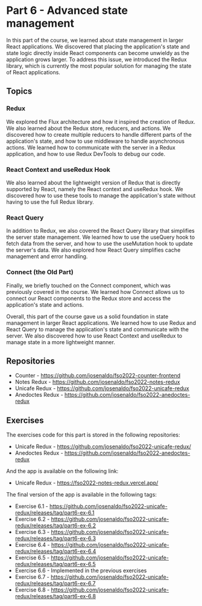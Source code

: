 # Part 6 - Advanced state management

In this part of the course, we learned about state management in larger React applications. We discovered that placing the application's state and state logic directly inside React components can become unwieldy as the application grows larger. To address this issue, we introduced the Redux library, which is currently the most popular solution for managing the state of React applications.

## Topics

### Redux

We explored the Flux architecture and how it inspired the creation of Redux. We also learned about the Redux store, reducers, and actions. We discovered how to create multiple reducers to handle different parts of the application's state, and how to use middleware to handle asynchronous actions. We learned how to communicate with the server in a Redux application, and how to use Redux DevTools to debug our code.

### React Context and useRedux Hook

We also learned about the lightweight version of Redux that is directly supported by React, namely the React context and useRedux hook. We discovered how to use these tools to manage the application's state without having to use the full Redux library.

### React Query

In addition to Redux, we also covered the React Query library that simplifies the server state management. We learned how to use the useQuery hook to fetch data from the server, and how to use the useMutation hook to update the server's data. We also explored how React Query simplifies cache management and error handling.

### Connect (the Old Part)

Finally, we briefly touched on the Connect component, which was previously covered in the course. We learned how Connect allows us to connect our React components to the Redux store and access the application's state and actions.

Overall, this part of the course gave us a solid foundation in state management in larger React applications. We learned how to use Redux and React Query to manage the application's state and communicate with the server. We also discovered how to use React Context and useRedux to manage state in a more lightweight manner.

## Repositories

- Counter - <https://github.com/josenaldo/fso2022-counter-frontend>
- Notes Redux - <https://github.com/josenaldo/fso2022-notes-redux>
- Unicafe Redux - <https://github.com/josenaldo/fso2022-unicafe-redux>
- Anedoctes Redux - <https://github.com/josenaldo/fso2022-anedoctes-redux>

## Exercises

The exercises code for this part is stored in the following repositories:

- Unicafe Redux - <https://github.com/josenaldo/fso2022-unicafe-redux/>
- Anedoctes Redux - <https://github.com/josenaldo/fso2022-anedoctes-redux>

And the app is available on the following link:

- Unicafe Redux - <https://fso2022-notes-redux.vercel.app/>

The final version of the app is available in the following tags:

- Exercise 6.1 - <https://github.com/josenaldo/fso2022-unicafe-redux/releases/tag/part6-ex-6.1>
- Exercise 6.2 - <https://github.com/josenaldo/fso2022-unicafe-redux/releases/tag/part6-ex-6.2>
- Exercise 6.3 - <https://github.com/josenaldo/fso2022-unicafe-redux/releases/tag/part6-ex-6.3>
- Exercise 6.4 - <https://github.com/josenaldo/fso2022-unicafe-redux/releases/tag/part6-ex-6.4>
- Exercise 6.5 - <https://github.com/josenaldo/fso2022-unicafe-redux/releases/tag/part6-ex-6.5>
- Exercise 6.6 - Implemented in the previous exercises
- Exercise 6.7 - <https://github.com/josenaldo/fso2022-unicafe-redux/releases/tag/part6-ex-6.7>
- Exercise 6.8 - <https://github.com/josenaldo/fso2022-unicafe-redux/releases/tag/part6-ex-6.8>

